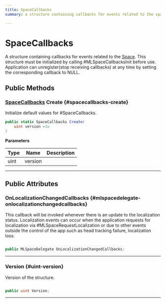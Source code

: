 ```yaml
---
title: SpaceCallbacks
summary: a structure containing callbacks for events related to the space. this structure must be initialized by calling #mlspacecallbacksinit before use. application can unregisterstop receiving callbacks at any time by setting the corresponding callback to null. 

---
```


# SpaceCallbacks




A structure containing callbacks for events related to the [Space](/versioned_docs/version-14-Jun-2023/unity-api/api/UnityEngine.XR.MagicLeap/MLSpace/UnityEngine.XR.MagicLeap.MLSpace.Space.md). This structure must be initialized by calling #MLSpaceCallbacksInit before use. Application can unregister(stop receiving callbacks) at any time by setting the corresponding callback to NULL.   





## Public Methods

### [SpaceCallbacks](/versioned_docs/version-14-Jun-2023/unity-api/api/UnityEngine.XR.MagicLeap/MLSpace/UnityEngine.XR.MagicLeap.MLSpace.SpaceCallbacks.md) Create {#spacecallbacks-create}

Initialize default values for #SpaceCallbacks. 

```csharp
public static SpaceCallbacks Create(
    uint version =1u
)
```


**Parameters**

| Type | Name  | Description  | 
|--|--|--|
| uint |version||






-----------

## Public Attributes

### OnLocalizationChangedCallbacks {#mlspacedelegate-onlocalizationchangedcallbacks}

This callback will be invoked whenever there is an update to the localization status. Localization events can occur when the application requests for localization via #MLSpaceRequestLocalization or due to other events outside the control of the app such as head tracking failure, localization loss. 

```csharp

public MLSpaceDelegate OnLocalizationChangedCallbacks;

```






-----------

### Version {#uint-version}

Version of the structure. 

```csharp

public uint Version;

```






-----------

